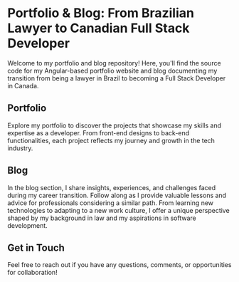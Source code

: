 # Portfolio & Blog: From Brazilian Lawyer to Canadian Full Stack Developer

Welcome to my portfolio and blog repository! Here, you'll find the source code for my Angular-based portfolio website and blog documenting my transition from being a lawyer in Brazil to becoming a Full Stack Developer in Canada.

## Portfolio

Explore my portfolio to discover the projects that showcase my skills and expertise as a developer. From front-end designs to back-end functionalities, each project reflects my journey and growth in the tech industry.

## Blog

In the blog section, I share insights, experiences, and challenges faced during my career transition. Follow along as I provide valuable lessons and advice for professionals considering a similar path. From learning new technologies to adapting to a new work culture, I offer a unique perspective shaped by my background in law and my aspirations in software development.

## Get in Touch

Feel free to reach out if you have any questions, comments, or opportunities for collaboration!

